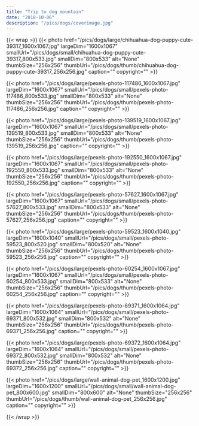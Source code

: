 ```yaml
---
title: "Trip to dog mountain"
date: "2018-10-06"
description: "/pics/dogs/coverimage.jpg"
---
```



{{< wrap >}}
{{< photo href="/pics/dogs/large/chihuahua-dog-puppy-cute-39317_1600x1067.jpg" largeDim="1600x1067" smallUrl="/pics/dogs/small/chihuahua-dog-puppy-cute-39317_800x533.jpg" smallDim="800x533" alt="None" thumbSize="256x256" thumbUrl="/pics/dogs/thumb/chihuahua-dog-puppy-cute-39317_256x256.jpg" caption="" copyright="" >}}

{{< photo href="/pics/dogs/large/pexels-photo-117486_1600x1067.jpg" largeDim="1600x1067" smallUrl="/pics/dogs/small/pexels-photo-117486_800x533.jpg" smallDim="800x533" alt="None" thumbSize="256x256" thumbUrl="/pics/dogs/thumb/pexels-photo-117486_256x256.jpg" caption="" copyright="" >}}

{{< photo href="/pics/dogs/large/pexels-photo-139519_1600x1067.jpg" largeDim="1600x1067" smallUrl="/pics/dogs/small/pexels-photo-139519_800x533.jpg" smallDim="800x533" alt="None" thumbSize="256x256" thumbUrl="/pics/dogs/thumb/pexels-photo-139519_256x256.jpg" caption="" copyright="" >}}

{{< photo href="/pics/dogs/large/pexels-photo-192550_1600x1067.jpg" largeDim="1600x1067" smallUrl="/pics/dogs/small/pexels-photo-192550_800x533.jpg" smallDim="800x533" alt="None" thumbSize="256x256" thumbUrl="/pics/dogs/thumb/pexels-photo-192550_256x256.jpg" caption="" copyright="" >}}

{{< photo href="/pics/dogs/large/pexels-photo-57627_1600x1067.jpg" largeDim="1600x1067" smallUrl="/pics/dogs/small/pexels-photo-57627_800x533.jpg" smallDim="800x533" alt="None" thumbSize="256x256" thumbUrl="/pics/dogs/thumb/pexels-photo-57627_256x256.jpg" caption="" copyright="" >}}

{{< photo href="/pics/dogs/large/pexels-photo-59523_1600x1040.jpg" largeDim="1600x1040" smallUrl="/pics/dogs/small/pexels-photo-59523_800x520.jpg" smallDim="800x520" alt="None" thumbSize="256x256" thumbUrl="/pics/dogs/thumb/pexels-photo-59523_256x256.jpg" caption="" copyright="" >}}

{{< photo href="/pics/dogs/large/pexels-photo-60254_1600x1067.jpg" largeDim="1600x1067" smallUrl="/pics/dogs/small/pexels-photo-60254_800x533.jpg" smallDim="800x533" alt="None" thumbSize="256x256" thumbUrl="/pics/dogs/thumb/pexels-photo-60254_256x256.jpg" caption="" copyright="" >}}

{{< photo href="/pics/dogs/large/pexels-photo-69371_1600x1064.jpg" largeDim="1600x1064" smallUrl="/pics/dogs/small/pexels-photo-69371_800x532.jpg" smallDim="800x532" alt="None" thumbSize="256x256" thumbUrl="/pics/dogs/thumb/pexels-photo-69371_256x256.jpg" caption="" copyright="" >}}

{{< photo href="/pics/dogs/large/pexels-photo-69372_1600x1064.jpg" largeDim="1600x1064" smallUrl="/pics/dogs/small/pexels-photo-69372_800x532.jpg" smallDim="800x532" alt="None" thumbSize="256x256" thumbUrl="/pics/dogs/thumb/pexels-photo-69372_256x256.jpg" caption="" copyright="" >}}

{{< photo href="/pics/dogs/large/wall-animal-dog-pet_1600x1200.jpg" largeDim="1600x1200" smallUrl="/pics/dogs/small/wall-animal-dog-pet_800x600.jpg" smallDim="800x600" alt="None" thumbSize="256x256" thumbUrl="/pics/dogs/thumb/wall-animal-dog-pet_256x256.jpg" caption="" copyright="" >}}

{{< /wrap >}}